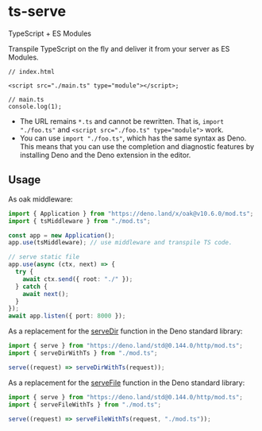 # ts-serve

TypeScript + ES Modules

Transpile TypeScript on the fly and deliver it from your server as ES Modules.

```tsx ignore
// index.html

<script src="./main.ts" type="module"></script>;

// main.ts
console.log(1);
```

- The URL remains `*.ts` and cannot be rewritten. That is, `import "./foo.ts"`
  and `<script src="./foo.ts" type="module">` work.
- You can use `import "./foo.ts"`, which has the same syntax as Deno. This means
  that you can use the completion and diagnostic features by installing Deno and
  the Deno extension in the editor.

## Usage

As oak middleware:

```ts
import { Application } from "https://deno.land/x/oak@v10.6.0/mod.ts";
import { tsMiddleware } from "./mod.ts";

const app = new Application();
app.use(tsMiddleware); // use middleware and transpile TS code.

// serve static file
app.use(async (ctx, next) => {
  try {
    await ctx.send({ root: "./" });
  } catch {
    await next();
  }
});
await app.listen({ port: 8000 });
```

As a replacement for the
[serveDir](https://doc.deno.land/https://deno.land/std@0.144.0/http/file_server.ts/~/serveDir)
function in the Deno standard library:

```ts
import { serve } from "https://deno.land/std@0.144.0/http/mod.ts";
import { serveDirWithTs } from "./mod.ts";

serve((request) => serveDirWithTs(request));
```

As a replacement for the
[serveFile](https://doc.deno.land/https://deno.land/std@0.144.0/http/file_server.ts/~/serveFile)
function in the Deno standard library:

```ts
import { serve } from "https://deno.land/std@0.144.0/http/mod.ts";
import { serveFileWithTs } from "./mod.ts";

serve((request) => serveFileWithTs(request, "./mod.ts"));
```
